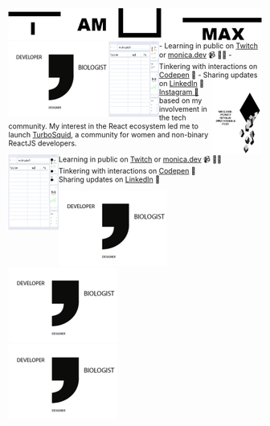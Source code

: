 <img src="https://github.com/MaxBezs/MaxBezs/blob/main/headmain.png" alt="I AM MAX">

<img align="left" width="200" height="150" src="https://github.com/MaxBezs/MaxBezs/blob/main/sxxx.png">
<a href="https://www.instagram.com/max_bezs/"><img align="left" width="100" height="150" src="https://github.com/MaxBezs/MaxBezs/blob/main/UI.jpg"></a>
- Learning in public on <a href="https://www.twitch.tv/blacktechdiva">Twitch</a> or <a href="https://www.monica.dev">monica.dev</a> 📹 ✍🏾
- Tinkering with interactions on <a href="https://codepen.io/m0nica"> Codepen</a> 🏓
- Sharing updates on <a href="https://www.linkedin.com/in/monicampowell/">LinkedIn</a> 💼
<img align="right" width="100" height="150"src="https://github.com/MaxBezs/MaxBezs/blob/main/%D0%A1%D0%BB%D0%BE%D0%B9%202.png">
<a href="https://www.instagram.com/max_bezs/">Instagram 🌟</a> based on my involvement in the tech community.  My interest in the React ecosystem led me to launch <a href="https://www.turbosquid.com/ru/Search/Artists/Max_Bezs">TurboSquid</a>, a community for women and non-binary ReactJS developers.

<a href="https://www.instagram.com/max_bezs/"><img align="left" width="100" height="150" src="https://github.com/MaxBezs/MaxBezs/blob/main/UI.jpg"></a>
- Learning in public on <a href="https://www.twitch.tv/blacktechdiva">Twitch</a> or <a href="https://www.monica.dev">monica.dev</a> 📹 ✍🏾
- Tinkering with interactions on <a href="https://codepen.io/m0nica"> Codepen</a> 🏓
- Sharing updates on <a href="https://www.linkedin.com/in/monicampowell/">LinkedIn</a> 💼

<div class="imgContainer">
    <img height="150" src="https://github.com/MaxBezs/MaxBezs/blob/main/sxxx.png" /></div>
<div class="imgContainer">
    <img height="150" src="https://github.com/MaxBezs/MaxBezs/blob/main/sxxx.png" /></div>
<div class="imgContainer">
    <img height="150" src="https://github.com/MaxBezs/MaxBezs/blob/main/sxxx.png" /></div>
</div>
